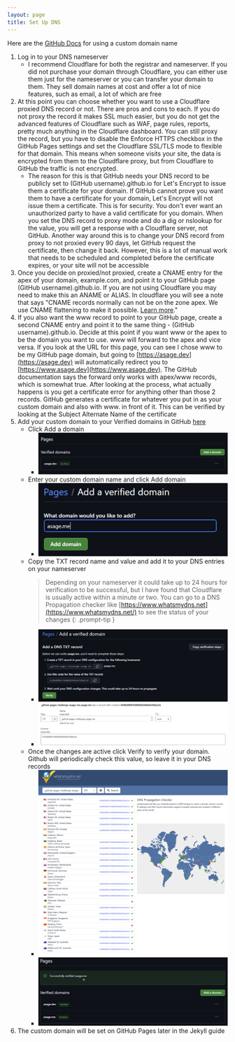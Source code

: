 ```yaml
---
layout: page
title: Set Up DNS
---
```


Here are the [GitHub Docs](https://docs.github.com/en/pages/configuring-a-custom-domain-for-your-github-pages-site/managing-a-custom-domain-for-your-github-pages-site) for using a custom domain name

1. Log in to your DNS nameserver
   - I recommend Cloudflare for both the registrar and nameserver.  If you did not purchase your domain through Cloudflare, you can either use them just for the nameserver or you can transfer your domain to them.  They sell domain names at cost and offer a lot of nice features, such as email, a lot of which are free
2. At this point you can choose whether you want to use a Cloudflare proxied DNS record or not.  There are pros and cons to each.  If you do not proxy the record it makes SSL much easier, but you do not get the advanced features of Cloudflare such as WAF, page rules, reports, pretty much anything in the Cloudflare dashboard.  You can still proxy the record, but you have to disable the Enforce HTTPS checkbox in the GitHub Pages settings and set the Cloudflare SSL/TLS mode to flexible for that domain.  This means when someone visits your site, the data is encrypted from them to the Cloudflare proxy, but from Cloudflare to GitHub the traffic is not encrypted.
   - The reason for this is that GitHub needs your DNS record to be publicly set to (GitHub username).github.io for Let's Encrypt to issue them a certificate for your domain.  If GitHub cannot prove you want them to have a certificate for your domain, Let's Encrypt will not issue them a certificate.  This is for security.  You don't ever want an unauthorized party to have a valid certificate for you domain.  When you set the DNS record to proxy mode and do a dig or nslookup for the value, you will get a response with a Cloudflare server, not GitHub.  Another way around this is to change your DNS record from proxy to not proxied every 90 days, let GitHub request the certificate, then change it back.  However, this is a lot of manual work that needs to be scheduled and completed before the certificate expires, or your site will not be accessible
3. Once you decide on proxied/not proxied, create a CNAME entry for the apex of your domain, example.com, and point it to your GitHub page (GitHub username).github.io.  If you are not using Cloudflare you may need to make this an ANAME or ALIAS.  In cloudflare you will see a note that says "CNAME records normally can not be on the zone apex. We use CNAME flattening to make it possible. [Learn more](https://developers.cloudflare.com/dns/additional-options/cname-flattening/)."
4. If you also want the www record to point to your GitHub page, create a second CNAME entry and point it to the same thing - (GitHub username).github.io.  Decide at this point if you want www or the apex to be the domain you want to use.  www will forward to the apex and vice versa.  If you look at the URL for this page, you can see I chose www to be my GitHub page domain, but going to [https://asage.dev](https://asage.dev) will automatically redirect you to [https://www.asage.dev](https://www.asage.dev).  The GitHub documentation says the forward only works with apex/www records, which is somewhat true.  After looking at the process, what actually happens is you get a certificate error for anything other than those 2 records.  GitHub generates a certificate for whatever you put in as your custom domain and also with www. in front of it.  This can be verified by looking at the Subject Alternate Name of the certificate
5. Add your custom domain to your Verified domains in GitHub [here](https://github.com/settings/pages)
   - Click Add a domain
     - ![Add Domain](/assets/img/github/pages/add-domain.png)
   - Enter your custom domain name and click Add domain
     - ![Add Domain](/assets/img/github/pages/add-domain-2.png)
   - Copy the TXT record name and value and add it to your DNS entries on your nameserver
     > Depending on your nameserver it could take up to 24 hours for verification to be successful, but I have found that Cloudflare is usually active within a minute or two.  You can go to a DNS Propagation checker like [https://www.whatsmydns.net](https://www.whatsmydns.net/) to see the status of your changes
     {: .prompt-tip }
     - ![GitHub TXT Record](/assets/img/github/pages/github-txt-record.png)
     - ![Cloudflare TXT Record](/assets/img/github/pages/cloudflare-txt-record.png)
   - Once the changes are active click Verify to verify your domain.  Github will periodically check this value, so leave it in your DNS records
     - ![TXT Record Propagation Check](/assets/img/github/pages/txt-propagation-check.png)
     - ![Successfully Verified](/assets/img/github/pages/successfully-verified.png)
6. The custom domain will be set on GitHub Pages later in the Jekyll guide
